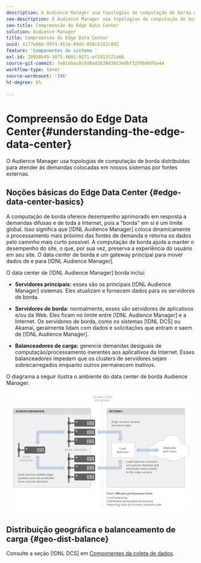 ```yaml
---
description: O Audience Manager usa topologias de computação de borda distribuídas para atender às demandas colocadas em nossos sistemas por fontes externas.
seo-description: O Audience Manager usa topologias de computação de borda distribuídas para atender às demandas colocadas em nossos sistemas por fontes externas.
seo-title: Compreensão do Edge Data Center
solution: Audience Manager
title: Compreensão do Edge Data Center
uuid: 4177e666-99f4-453d-94dd-058c6182c8d2
feature: 'Componentes do sistema '
exl-id: 28958b49-3075-4601-9271-ef2913721a66
source-git-commit: fe01ebac8c0d0ad3630d3853e0bf32f0b00f6a44
workflow-type: tm+mt
source-wordcount: '246'
ht-degree: 6%

---
```


# Compreensão do Edge Data Center{#understanding-the-edge-data-center}

O Audience Manager usa topologias de computação de borda distribuídas para atender às demandas colocadas em nossos sistemas por fontes externas.

## Noções básicas do Edge Data Center {#edge-data-center-basics}

<!-- 

c_compedge.xml

 -->

A computação de borda oferece desempenho aprimorado em resposta a demandas difusas e de toda a Internet, pois a &quot;borda&quot; em si é um limite global. Isso significa que [!DNL Audience Manager] coloca dinamicamente o processamento mais próximo das fontes de demanda e retorna os dados pelo caminho mais curto possível. A computação de borda ajuda a manter o desempenho do site, o que, por sua vez, preserva a experiência do usuário em seu site. O data center de borda é um gateway principal para mover dados de e para [!DNL Audience Manager].

O data center de [!DNL Audience Manager] borda inclui:

* **Servidores principais:** esses são os principais  [!DNL Audience Manager] sistemas. Eles atualizam e fornecem dados para os servidores de borda.

* **Servidores de borda:** normalmente, esses são servidores de aplicativos e/ou da Web. Eles ficam no limite entre [!DNL Audience Manager] e a Internet. Os servidores de borda, como os sistemas [!DNL DCS] ou Akamai, geralmente lidam com dados e solicitações que entram e saem de [!DNL Audience Manager].

* **Balanceadores de carga:** gerencie demandas desiguais de computação/processamento inerentes aos aplicativos da Internet. Esses balanceadores impedem que os clusters de servidores sejam sobrecarregados enquanto outros permanecem inativos.

O diagrama a seguir ilustra o ambiente do data center de borda Audience Manager.

![](assets/edge_data_center.png)

## Distribuição geográfica e balanceamento de carga {#geo-dist-balance}

Consulte a seção [!DNL DCS] em [Componentes da coleta de dados](../../reference/system-components/components-data-collection.md).
